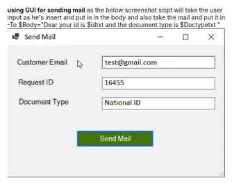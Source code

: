 **using GUI for sending mail**
as the below screenshot scipt will take the user input as he's insert and put in in the body and also take the mail and put it in -To
$Body="Dear your id is  $idtxt and the document type is $Doctypetxt "
![alt text](sending-mail-by-posh-gui.png)